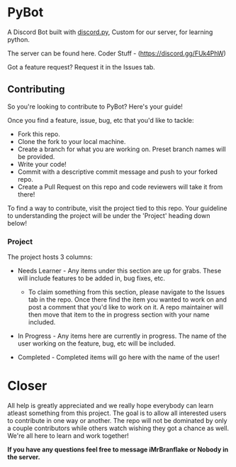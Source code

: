 # PyBot
A Discord Bot built with [discord.py](https://github.com/Rapptz/discord.py/tree/rewrite), Custom for our server, for learning python.

The server can be found here.
Coder Stuff - (https://discord.gg/FUk4PhW)

Got a feature request? Request it in the Issues tab.

## Contributing
So you're looking to contribute to PyBot? Here's your guide!

Once you find a feature, issue, bug, etc that you'd like to tackle:
  * Fork this repo.
  * Clone the fork to your local machine.
  * Create a branch for what you are working on. Preset branch names will be provided.
  * Write your code!
  * Commit with a descriptive commit message and push to your forked repo.
  * Create a Pull Request on this repo and code reviewers will take it from there!

To find a way to contribute, visit the project tied to this repo. Your guideline to understanding the project will be under the 'Project' heading down below!

### Project
  The project hosts 3 columns:
   * Needs Learner - Any items under this section are up for grabs. These will include features to be added in, bug fixes, etc.
      * To claim something from this section, please navigate to the Issues tab in the repo. Once there find the item you wanted to work on and post a comment that you'd like to work on it. A repo maintainer will then move that item to the in progress section with your name included.

   * In Progress - Any items here are currently in progress. The name of the user working on the feature, bug, etc will be included.

   * Completed - Completed items will go here with the name of the user!

# Closer
  All help is greatly appreciated and we really hope everybody can learn atleast something from this project. The goal is to allow all interested users to contribute in one way or another. The repo will not be dominated by only a couple contributors while others watch wishing they got a chance as well. We're all here to learn and work together!
  
 **If you have any questions feel free to message iMrBranflake or Nobody in the server.**
